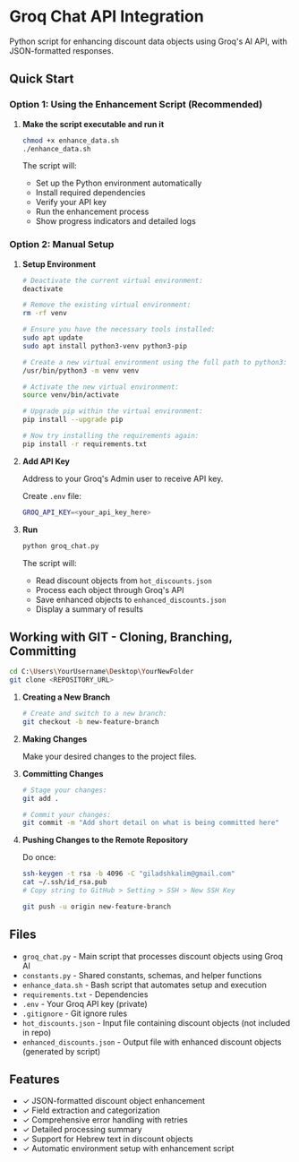 # Groq Chat API Integration

Python script for enhancing discount data objects using Groq's AI API, with JSON-formatted responses.

## Quick Start

### Option 1: Using the Enhancement Script (Recommended)

1. **Make the script executable and run it**
   ```bash
   chmod +x enhance_data.sh
   ./enhance_data.sh
   ```
   
   The script will:
   - Set up the Python environment automatically
   - Install required dependencies
   - Verify your API key
   - Run the enhancement process
   - Show progress indicators and detailed logs

### Option 2: Manual Setup

1. **Setup Environment**
   ```bash
   # Deactivate the current virtual environment:
   deactivate

   # Remove the existing virtual environment:
   rm -rf venv

   # Ensure you have the necessary tools installed:
   sudo apt update
   sudo apt install python3-venv python3-pip

   # Create a new virtual environment using the full path to python3:
   /usr/bin/python3 -m venv venv

   # Activate the new virtual environment:
   source venv/bin/activate

   # Upgrade pip within the virtual environment:
   pip install --upgrade pip

   # Now try installing the requirements again:
   pip install -r requirements.txt
   ```

2. **Add API Key**

   Address to your Groq's Admin user to receive API key.

   Create `.env` file:

   ```bash
   GROQ_API_KEY=<your_api_key_here>
   ```

3. **Run**
   ```bash
   python groq_chat.py
   ```

   The script will:
   - Read discount objects from `hot_discounts.json`
   - Process each object through Groq's API
   - Save enhanced objects to `enhanced_discounts.json`
   - Display a summary of results

## Working with GIT - Cloning, Branching, Committing
   ```bash
   cd C:\Users\YourUsername\Desktop\YourNewFolder
   git clone <REPOSITORY_URL>
   ```
   1. **Creating a New Branch**
      ```bash
      # Create and switch to a new branch:
      git checkout -b new-feature-branch
      ```
   
   2. **Making Changes**

      Make your desired changes to the project files.

   4. **Committing Changes**
      ```bash
      # Stage your changes:
      git add .
      ```
      ```bash
      # Commit your changes:
      git commit -m "Add short detail on what is being committed here"
      ```
   5. **Pushing Changes to the Remote Repository**

      Do once:

      ```bash
      ssh-keygen -t rsa -b 4096 -C "giladshkalim@gmail.com"
      cat ~/.ssh/id_rsa.pub
      # Copy string to GitHub > Setting > SSH > New SSH Key
      ```
   
      ```bash
      git push -u origin new-feature-branch
      ```
      
## Files
- `groq_chat.py` - Main script that processes discount objects using Groq AI
- `constants.py` - Shared constants, schemas, and helper functions
- `enhance_data.sh` - Bash script that automates setup and execution
- `requirements.txt` - Dependencies
- `.env` - Your Groq API key (private)
- `.gitignore` - Git ignore rules
- `hot_discounts.json` - Input file containing discount objects (not included in repo)
- `enhanced_discounts.json` - Output file with enhanced discount objects (generated by script)

## Features
- ✓ JSON-formatted discount object enhancement
- ✓ Field extraction and categorization
- ✓ Comprehensive error handling with retries
- ✓ Detailed processing summary
- ✓ Support for Hebrew text in discount objects
- ✓ Automatic environment setup with enhancement script
